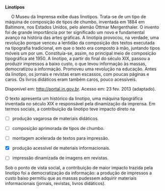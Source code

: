 

**Linotipos**

     O Museu da Imprensa exibe duas linotipos. Trata-se de um tipo de máquina de composição de tipos de chumbo, inventada em 1884 em Baltimore, nos Estados Unidos, pelo alemão Ottmar Mergenthaler. O invento foi de grande importância por ter significado um novo e fundamental avanço na história das artes gráficas. A linotipia provocou, na verdade, uma revolução porque venceu a lentidão da composição dos textos executada na tipografia tradicional, em que o texto era composto à mão, juntando tipos móveis um por um. Constituía-se, assim, no principal meio de composição tipográfica até 1950. A linotipo, a partir do final do século XIX, passou a produzir impressos a baixo custo, o que levou informação às massas, democratizou a informação. Promoveu uma revolução na educação. Antes da linotipo, os jornais e revistas eram escassos, com poucas páginas e caros. Os livros didáticos eram também caros, pouco acessíveis.

Disponível em: http://portal.in.gov.br. Acesso em: 23 fev. 2013 (adaptado).

O texto apresenta um histórico da linotipo, uma máquina tipográfica inventada no século XIX e responsável pela dinamização da imprensa. Em termos sociais, a contribuição da linotipo teve impacto direto na



- [ ] produção vagarosa de materiais didáticos.
- [ ] composição aprimorada de tipos de chumbo.
- [ ] montagem acelerada de textos para impressão.
- [x] produção acessível de materiais informacionais.
- [ ] impressão dinamizada de imagens em revistas.


Sob o ponto de vista social, a contribuição de maior impacto trazida pela linotipo foi a democratização da informação: a produção de impressos a custo baixo permitiu que as massas pudessem adquirir materiais informacionais (jornais, revistas, livros didáticos).
